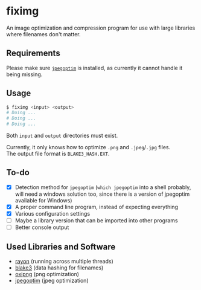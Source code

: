 # fiximg

An image optimization and compression program for use with large libraries where filenames don't matter.

## Requirements

Please make sure [`jpegoptim`](https://github.com/tjko/jpegoptim) is installed, as currently it cannot handle it being missing.

## Usage

```bash
$ fiximg <input> <output>
# Doing ...
# Doing ...
# Doing ...
```

Both `input` and `output` directories must exist.

Currently, it only knows how to optimize `.png` and `.jpeg`/`.jpg` files.  
The output file format is `BLAKE3_HASH.EXT`.

## To-do

- [x] Detection method for `jpegoptim` (`which jpegoptim` into a shell probably, will need a windows solution too, since there is a version of jpegoptim available for Windows)
- [x] A proper command line program, instead of expecting everything
- [x] Various configuration settings
- [ ] Maybe a library version that can be imported into other programs
- [ ] Better console output

## Used Libraries and Software

- [rayon](https://github.com/rayon-rs/rayon) (running across multiple threads)
- [blake3](https://github.com/blake3-team/blake3) (data hashing for filenames)
- [oxipng](https://github.com/shssoichiro/oxipng) (png optimization)
- [jpegoptim](https://github.com/tjko/jpegoptim) (jpeg optimization)
